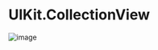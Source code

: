 # UIKit.CollectionView

![image](https://user-images.githubusercontent.com/15805568/169718202-571bde1f-2c37-431e-a554-06ffa23ea8de.png)

